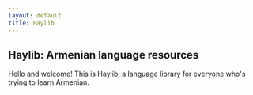 ```yaml
---
layout: default
title: Haylib
---
```


## Haylib: Armenian language resources

Hello and welcome! This is Haylib, a language library for everyone who's trying to learn Armenian.

